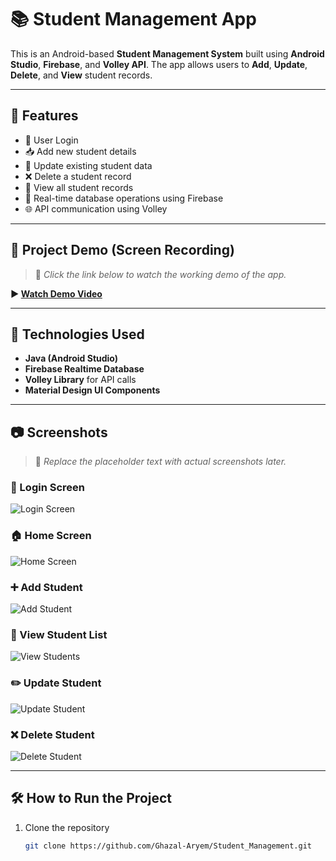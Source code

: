 # 📚 Student Management App

This is an Android-based **Student Management System** built using **Android Studio**, **Firebase**, and **Volley API**. The app allows users to **Add**, **Update**, **Delete**, and **View** student records.

---

## 🚀 Features

- 🔐 User Login
- 📥 Add new student details
- 📝 Update existing student data
- ❌ Delete a student record
- 📄 View all student records
- 🔄 Real-time database operations using Firebase
- 🌐 API communication using Volley

---

## 🎥 Project Demo (Screen Recording)

> 📌 _Click the link below to watch the working demo of the app._

**▶️ [Watch Demo Video](asssets/Screen_Recording.mp4)**  
<!-- Replace # with your actual video link, e.g., https://youtu.be/your-video-id -->

---

## 🔧 Technologies Used

- **Java (Android Studio)**
- **Firebase Realtime Database**
- **Volley Library** for API calls
- **Material Design UI Components**

---

## 📷 Screenshots

> 📌 _Replace the placeholder text with actual screenshots later._

### 🔐 Login Screen
![Login Screen](asssets/login.png)

### 🏠 Home Screen
![Home Screen](asssets/home.png)

### ➕ Add Student
![Add Student](asssets/insert.png)

### 🧾 View Student List
![View Students](asssets/view.png)

### ✏️ Update Student
![Update Student](asssets/update.png)

### ❌ Delete Student
![Delete Student](asssets/delete.png)

---

## 🛠️ How to Run the Project

1. Clone the repository  
   ```bash
   git clone https://github.com/Ghazal-Aryem/Student_Management.git
